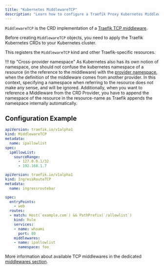```yaml
---
title: "Kubernetes MiddlewareTCP"
description: "Learn how to configure a Traefik Proxy Kubernetes Middleware to reach TCP Services, which handle incoming requests. Read the technical documentation."
---
```


`MiddlewareTCP` is the CRD implementation of a [Traefik TCP middleware](../../http/middlewares/overview.md).

Before creating `MiddlewareTCP` objects, you need to apply the Traefik Kubernetes CRDs to your Kubernetes cluster.

This registers the `MiddlewareTCP` kind and other Traefik-specific resources.

!!! tip "Cross-provider namespace"
    As Kubernetes also has its own notion of namespace, one should not confuse the kubernetes namespace of a resource (in the reference to the middleware) with the [provider namespace](../../../install-configuration/providers/overview.md#provider-namespace), when the definition of the middleware comes from another provider. In this context, specifying a namespace when referring to the resource does not make any sense, and will be ignored. Additionally, when you want to reference a Middleware from the CRD Provider, you have to append the namespace of the resource in the resource-name as Traefik appends the namespace internally automatically.

## Configuration Example

```yaml tab="MiddlewareTCP"
apiVersion: traefik.io/v1alpha1
kind: MiddlewareTCP
metadata:
  name: ipallowlist
spec:
  ipAllowList:
    sourceRange:
      - 127.0.0.1/32
      - 192.168.1.7
```

```yaml tab="IngressRouteTCP"
apiVersion: traefik.io/v1alpha1
kind: IngressRouteTCP
metadata:
  name: ingressroutebar

spec:
  entryPoints:
    - web
  routes:
  - match: Host(`example.com`) && PathPrefix(`/allowlist`)
    kind: Rule
    services:
    - name: whoami
      port: 80
    middlewares:
    - name: ipallowlist
      namespace: foo
```

More information about available TCP middlewares in the dedicated [middlewares section](../../http/middlewares/overview.md).
